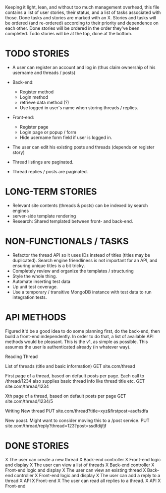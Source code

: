 Keeping it light, lean, and without too much management overhead, this file
contains a list of user stories, their status, and a list of tasks associated
with those. Done tasks and stories are marked with an X. Stories and tasks
will be ordered (and re-ordered) according to their priority and dependence
on each other. Done stories will be ordered in the order they've been completed.
Todo stories will be at the top, done at the bottom.

TODO STORIES
====

 * A user can register an account and log in (thus claim ownership of his username and threads / posts)
  * Back-end:
    * Register method
    * Login method
    * retrieve data method (?)
    * Use logged in user's name when storing threads / replies.
  * Front-end:
    * Register page
    * Login page or popup / form
    * Hide username form field if user is logged in.

 * The user can edit his existing posts and threads (depends on register story)
 * Thread listings are paginated.
 * Thread replies / posts are paginated.


LONG-TERM STORIES
================

 * Relevant site contents (threads & posts) can be indexed by search engines
  * server-side template rendering
  * Research: Shared templated between front- and back-end.

NON-FUNCTIONALS / TASKS
===============

 * Refactor the thread API so it uses IDs instead of titles (titles may be duplicated). Search engine friendliness is not
    important for an API, and ensuring unique titles is a bit tricky.
 * Completely review and organize the templates / structuring
 * Style the whole thing.
 * Automate inserting test data
 * Up unit test coverage.
 * Use a temporary / transitive MongoDB instance with test data to run integration tests.


API METHODS
===========

Figured it'd be a good idea to do some planning first, do the back-end, then 
build a front-end independently. In order to do that, a list of available API
methods would be pleasant. This is the v1, as simple as possible. This assumes
the user is authenticated already (in whatever way).

Reading
Thread

List of threads (title and basic information)
   GET site.com/thread

First page of a thread, based on default posts per page. Each call to
/thread/1234 also supplies basic thread info like thread title etc.
   GET site.com/thread/1234

Xth page of a thread, based on default posts per page
   GET site.com/thread/1234/5

Writing
New thread
    PUT site.com/thread?title=xyz&firstpost=asdfsdfa

New poast. Might want to consider moving this to a /post service.
    PUT site.com/thread/reply?thread=123?post=ssdfdijfjf


DONE STORIES
====

 X The user can create a new thread
  X Back-end controller
  X Front-end logic and display
 X The user can view a list of threads
  X Back-end controller
  X Front-end logic and display
 X The user can view an existing thread
  X Back-end controller
  X Front-end logic and display
 X The user can add a reply to a thread
  X API
  X Front-end
 X The user can read all replies to a thread.
  X API
  X Front-end